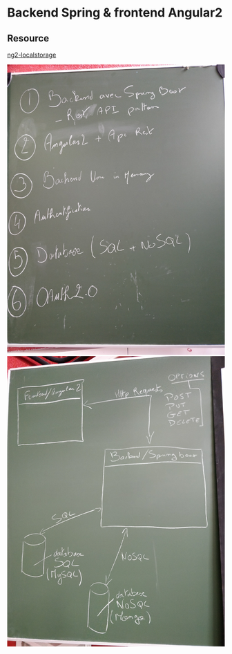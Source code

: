 # Backend Spring & frontend Angular2
## Resource
[ng2-localstorage](https://www.npmjs.com/package/ng2-localstorage)

![1](./ress/1.jpg)
![2](./ress/2.jpg)